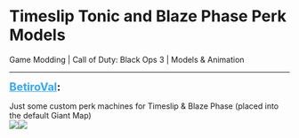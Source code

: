 # Timeslip Tonic and Blaze Phase Perk Models
Game Modding | Call of Duty: Black Ops 3 | Models & Animation

---
<strong style="font-size: 1.4em;"><span style="text-decoration: underline;text-decoration-color: #34a7f9;"><span style="color:#34a7f9;">BetiroVal</span></span>:</strong>

<p>Just some custom perk machines for Timeslip &amp; Blaze Phase (placed into the default Giant Map)<br /><img style="max-width: 500px;" src="{{ '/wiki/threads/assets/1270.jpg' | relative_url }}"><img style="max-width: 500px;" src="{{ '/wiki/threads/assets/1271.jpg' | relative_url }}"></p>
